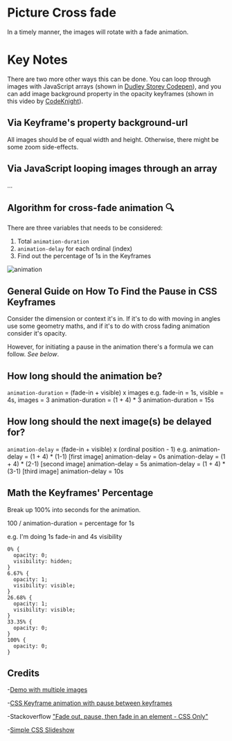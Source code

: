 # Picture Cross fade

In a timely manner, the images will rotate with a fade animation.

# Key Notes

There are two more other ways this can be done. You can loop through images with JavaScript arrays (shown in [Dudley Storey Codepen](https://codepen.io/dudleystorey/pen/qEoKzZ)), and you can add image background property in the opacity keyframes (shown in this video by [CodeKnight](https://youtu.be/A_cQcLtMJm4)).

## Via Keyframe's property background-url

All images should be of equal width and height. Otherwise, there might be some zoom side-effects.

## Via JavaScript looping images through an array

...

## Algorithm for cross-fade animation :mag:

There are three variables that needs to be considered:
1. Total `animation-duration`
2. `animation-delay` for each ordinal (index)
3. Find out the percentage of 1s in the Keyframes

![animation](https://user-images.githubusercontent.com/24542308/56655013-f15cc700-66d4-11e9-9954-d14e1f53d899.png)


## General Guide on How To Find the Pause in CSS Keyframes

Consider the dimension or context it's in. If it's to do with moving in angles use some geometry maths, and if it's to do with cross fading animation consider it's opacity.

However, for initiating a pause in the animation there's a formula we can follow. _See below_.

## How long should the animation be?
`animation-duration` = (fade-in + visible) x images
e.g. fade-in = 1s, visible = 4s, images = 3
animation-duration = (1 + 4) * 3
animation-duration = 15s


## How long should the next image(s) be delayed for?
`animation-delay` = (fade-in + visible) x (ordinal position - 1)
e.g.
animation-delay = (1 + 4) * (1-1) [first image]
animation-delay = 0s
animation-delay = (1 + 4) * (2-1) [second image]
animation-delay = 5s
animation-delay = (1 + 4) * (3-1) [third image]
animation-delay = 10s

## Math the Keyframes' Percentage
Break up 100% into seconds for the animation.

100 / animation-duration = percentage for 1s

e.g. I'm doing 1s fade-in and 4s visibility

```
0% {
  opacity: 0;
  visibility: hidden;
}
6.67% {
  opacity: 1;
  visibility: visible;
}
26.68% {
  opacity: 1;
  visibility: visible;
}
33.35% {
  opacity: 0;
}
100% {
  opacity: 0;
}
```

## Credits

-[Demo with multiple images](http://css3.bradshawenterprises.com/cfimg/#cfimg3)

-[CSS Keyframe animation with pause between keyframes](https://codeburst.io/css-keyframe-animation-with-pause-between-keyframes-50a3b3d14354)

-Stackoverflow ["Fade out, pause, then fade in an element - CSS Only"](https://stackoverflow.com/q/35870085/7719567)

-[Simple CSS Slideshow](https://snook.ca/archives/html_and_css/simplest-css-slideshow)
